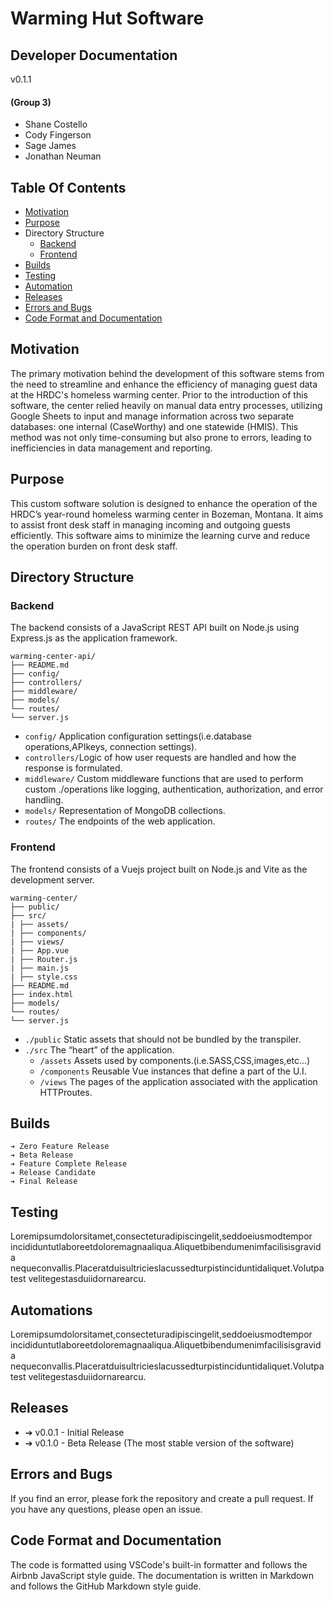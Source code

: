 # Warming Hut Software

## Developer Documentation

v0.1.1

#### (Group 3)

- Shane Costello
- Cody Fingerson
- Sage James
- Jonathan Neuman

## Table Of Contents

- [Motivation](#motivation)
- [Purpose](#purpose)
- Directory Structure
    - [Backend](#backend)
    - [Frontend](#frontend)
- [Builds](#builds)
- [Testing](#testing)
- [Automation](#automations)
- [Releases](#releases)
- [Errors and Bugs](#errors-and-bugs)
- [Code Format and Documentation](#code-format-and-documentation)

## Motivation

The primary motivation behind the development of this software stems from the need to streamline and enhance the
efficiency of managing guest data at the HRDC's homeless warming center. Prior to the introduction of this software, the
center relied heavily on manual data entry processes, utilizing Google Sheets to input and manage information across two
separate databases: one internal (CaseWorthy) and one statewide (HMIS). This method was not only time-consuming but also
prone to errors, leading to inefficiencies in data management and reporting.

## Purpose

This custom software solution is designed to enhance the operation of the HRDC’s year-round homeless warming center in
Bozeman, Montana. It aims to assist front desk staff in managing incoming and outgoing guests efficiently. This software
aims to minimize the learning curve and reduce the operation burden on front desk staff.

## Directory Structure

### Backend

The backend consists of a JavaScript REST API built on Node.js using Express.js as the application framework.

```
warming-center-api/
├── README.md
├── config/
├── controllers/
├── middleware/
├── models/
└── routes/
└── server.js
```

+ `config/` Application configuration settings(i.e.database operations,APIkeys, connection settings).
+ `controllers/`Logic of how user requests are handled and how the response is formulated.
+ `middleware/` Custom middleware functions that are used to perform custom
  ./operations like logging, authentication, authorization, and error handling.
+ `models/` Representation of MongoDB collections.
+ `routes/` The endpoints of the web application.

### Frontend

The frontend consists of a Vuejs project built on Node.js and Vite as the development server.

```
warming-center/
├── public/
├── src/
| ├── assets/
| ├── components/
| ├── views/
| ├── App.vue
| ├── Router.js
| ├── main.js
| ├── style.css
├── README.md
├── index.html
├── models/
└── routes/
└── server.js
```

+ `./public` Static assets that should not be bundled by the transpiler.
+ `./src` The “heart” of the application.
    + `/assets` Assets used by components.(i.e.SASS,CSS,images,etc...)
    + `/components` Reusable Vue instances that define a part of the U.I.
    + `/views` The pages of the application associated with the application
      HTTProutes.

## Builds

```
➔ Zero Feature Release
➔ Beta Release
➔ Feature Complete Release
➔ Release Candidate
➔ Final Release
```

## Testing

Loremipsumdolorsitamet,consecteturadipiscingelit,seddoeiusmodtempor
incididuntutlaboreetdoloremagnaaliqua.Aliquetbibendumenimfacilisisgravida
nequeconvallis.Placeratduisultricieslacussedturpistinciduntidaliquet.Volutpatest
velitegestasduiidornarearcu.

## Automations

Loremipsumdolorsitamet,consecteturadipiscingelit,seddoeiusmodtempor
incididuntutlaboreetdoloremagnaaliqua.Aliquetbibendumenimfacilisisgravida
nequeconvallis.Placeratduisultricieslacussedturpistinciduntidaliquet.Volutpatest
velitegestasduiidornarearcu.

## Releases

- ➔ v0.0.1 - Initial Release
- ➔ v0.1.0 - Beta Release (The most stable version of the software)

## Errors and Bugs

If you find an error, please fork the repository and create a pull request. If you have any questions, please open an
issue.

## Code Format and Documentation

The code is formatted using VSCode's built-in formatter and follows the Airbnb JavaScript style guide.
The documentation is written in Markdown and follows the GitHub Markdown style guide.
